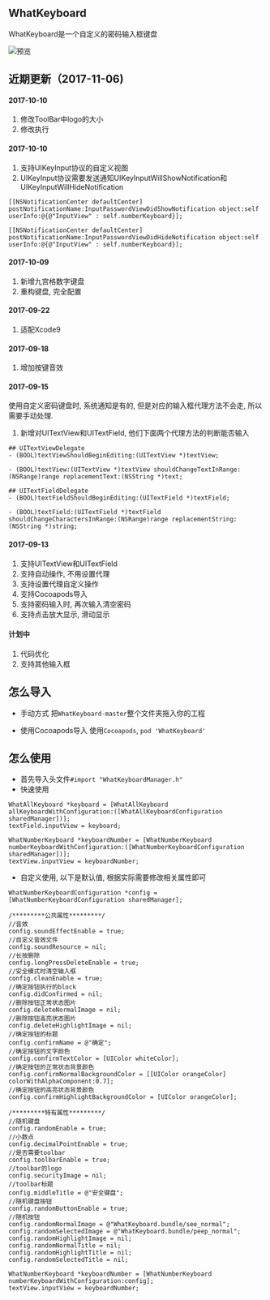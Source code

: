 ## WhatKeyboard


WhatKeyboard是一个自定义的密码输入框键盘

![预览](http://47.96.147.179/images/others/WhatKeyboard.png)        
 
## 近期更新（2017-11-06)

#### 2017-10-10
1. 修改ToolBar中logo的大小
2. 修改执行

#### 2017-10-10
1. 支持UIKeyInput协议的自定义视图
2. UIKeyInput协议需要发送通知UIKeyInputWillShowNotification和UIKeyInputWillHideNotification
```
[[NSNotificationCenter defaultCenter] postNotificationName:InputPasswordViewDidShowNotification object:self userInfo:@{@"InputView" : self.numberKeyboard}];

[[NSNotificationCenter defaultCenter] postNotificationName:InputPasswordViewDidHideNotification object:self userInfo:@{@"InputView" : self.numberKeyboard}];
```
#### 2017-10-09
1. 新增九宫格数字键盘
2. 重构键盘, 完全配置

#### 2017-09-22
1. 适配Xcode9

#### 2017-09-18
1. 增加按键音效

#### 2017-09-15
使用自定义密码键盘时, 系统通知是有的, 但是对应的输入框代理方法不会走, 所以需要手动处理.
1. 新增对UITextView和UITextField, 他们下面两个代理方法的判断能否输入

```
## UITextViewDelegate
- (BOOL)textViewShouldBeginEditing:(UITextView *)textView;

- (BOOL)textView:(UITextView *)textView shouldChangeTextInRange:(NSRange)range replacementText:(NSString *)text;

## UITextFieldDelegate
- (BOOL)textFieldShouldBeginEditing:(UITextField *)textField; 

- (BOOL)textField:(UITextField *)textField shouldChangeCharactersInRange:(NSRange)range replacementString:(NSString *)string; 
```

#### 2017-09-13

1. 支持UITextView和UITextField
2. 支持自动操作, 不用设置代理
3. 支持设置代理自定义操作
4. 支持Cocoapods导入
5. 支持密码输入时, 再次输入清空密码
6. 支持点击放大显示, 滑动显示

#### 计划中

1. 代码优化
2. 支持其他输入框
             

## 怎么导入

* 手动方式
把`WhatKeyboard-master`整个文件夹拖入你的工程

* 使用Cocoapods导入
使用`Cocoapods`, `pod 'WhatKeyboard'`

## 怎么使用

* 首先导入头文件`#import "WhatKeyboardManager.h"`
* 快速使用

```
WhatAllKeyboard *keyboard = [WhatAllKeyboard allKeyboardWithConfiguration:([WhatAllKeyboardConfiguration sharedManager])];
textField.inputView = keyboard;

WhatNumberKeyboard *keyboardNumber = [WhatNumberKeyboard numberKeyboardWithConfiguration:([WhatNumberKeyboardConfiguration sharedManager])];
textView.inputView = keyboardNumber;
```
* 自定义使用, 以下是默认值, 根据实际需要修改相关属性即可

```
WhatNumberKeyboardConfiguration *config = [WhatNumberKeyboardConfiguration sharedManager];

/*********公共属性*********/
//音效
config.soundEffectEnable = true;
//自定义音效文件
config.soundResource = nil;
//长按删除
config.longPressDeleteEnable = true;
//安全模式时清空输入框
config.cleanEnable = true;
//确定按钮执行的block
config.didConfirmed = nil;
//删除按钮正常状态图片
config.deleteNormalImage = nil;
//删除按钮高亮状态图片
config.deleteHighlightImage = nil;
//确定按钮的标题
config.confirmName = @"确定";
//确定按钮的文字颜色
config.confirmTextColor = [UIColor whiteColor];
//确定按钮的正常状态背景颜色
config.confirmNormalBackgroundColor = [[UIColor orangeColor] colorWithAlphaComponent:0.7];
//确定按钮的高亮状态背景颜色
config.confirmHighlightBackgroundColor = [UIColor orangeColor];
    
/*********特有属性*********/
//随机键盘
config.randomEnable = true;
//小数点
config.decimalPointEnable = true;
//是否需要toolbar
config.toolbarEnable = true;
//toolbar的logo
config.securityImage = nil;
//toolbar标题
config.middleTitle = @"安全键盘";
//随机键盘按钮
config.randomButtonEnable = true;
//随机按钮
config.randomNormalImage = @"WhatKeyboard.bundle/see_normal";
config.randomSelectedImage = @"WhatKeyboard.bundle/peep_normal";
config.randomHighlightImage = nil;
config.randomNormalTitle = nil;
config.randomHighlightTitle = nil;
config.randomSelectedTitle = nil;

WhatNumberKeyboard *keyboardNumber = [WhatNumberKeyboard numberKeyboardWithConfiguration:config];
textView.inputView = keyboardNumber;
```

